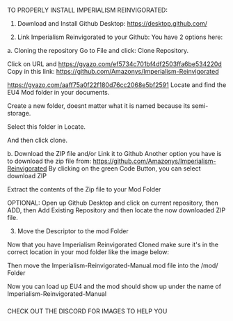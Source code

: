 TO PROPERLY INSTALL IMPERIALISM REINVIGORATED:

1. Download and Install Github Desktop:
https://desktop.github.com/

2. Link Imperialism Reinvigorated to your Github:
You have 2 options here:

a. Cloning the repository
Go to File and click: 
Clone Repository. 

Click on URL and https://gyazo.com/ef5734c701bf4df2503ffa6be534220d
Copy in this link: 
https://github.com/Amazonys/Imperialism-Reinvigorated

https://gyazo.com/aaff75a0f22f180d76cc2068e5bf2591
Locate and find the EU4 Mod folder in your documents.

Create a new folder, doesnt matter what it is named because its semi-storage.

Select this folder in Locate.

And then click clone.

b. Download the ZIP file and/or Link it to Github
Another option you have is to download the zip file from: https://github.com/Amazonys/Imperialism-Reinvigorated
By clicking on the green Code Button, you can select download ZIP

Extract the contents of the Zip file to your Mod Folder

OPTIONAL:
Open up Github Desktop and click on current repository, then ADD, then Add Existing Repository and then locate the now downloaded ZIP file.

3. Move the Descriptor to the mod Folder 

Now that you have Imperialism Reinvigorated Cloned make sure it's in the correct location in your mod folder like the image below:

Then move the Imperialism-Reinvigorated-Manual.mod file into the /mod/ Folder

Now you can load up EU4 and the mod should show up under the name of Imperialism-Reinvigorated-Manual

###

CHECK OUT THE DISCORD FOR IMAGES TO HELP YOU